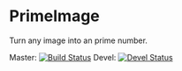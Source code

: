 # PrimeImage
Turn any image into an prime number.

Master: [![Build Status](https://travis-ci.org/HarrySarson/PrimeImage.svg?branch=master)](https://travis-ci.org/HarrySarson/PrimeImage)
Devel: [![Devel Status](https://travis-ci.org/HarrySarson/PrimeImage.svg?branch=devel)](https://travis-ci.org/HarrySarson/PrimeImage)
